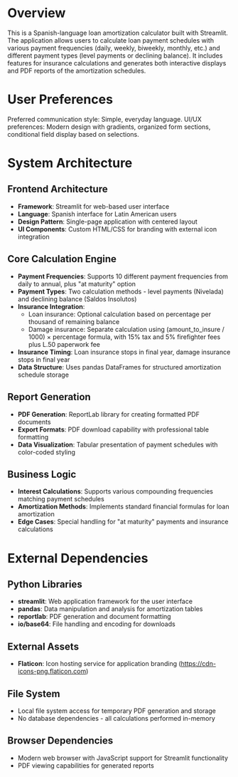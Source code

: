 # Overview

This is a Spanish-language loan amortization calculator built with Streamlit. The application allows users to calculate loan payment schedules with various payment frequencies (daily, weekly, biweekly, monthly, etc.) and different payment types (level payments or declining balance). It includes features for insurance calculations and generates both interactive displays and PDF reports of the amortization schedules.

# User Preferences

Preferred communication style: Simple, everyday language.
UI/UX preferences: Modern design with gradients, organized form sections, conditional field display based on selections.

# System Architecture

## Frontend Architecture
- **Framework**: Streamlit for web-based user interface
- **Language**: Spanish interface for Latin American users
- **Design Pattern**: Single-page application with centered layout
- **UI Components**: Custom HTML/CSS for branding with external icon integration

## Core Calculation Engine
- **Payment Frequencies**: Supports 10 different payment frequencies from daily to annual, plus "at maturity" option
- **Payment Types**: Two calculation methods - level payments (Nivelada) and declining balance (Saldos Insolutos)
- **Insurance Integration**: 
  - Loan insurance: Optional calculation based on percentage per thousand of remaining balance
  - Damage insurance: Separate calculation using (amount_to_insure / 1000) × percentage formula, with 15% tax and 5% firefighter fees plus L.50 paperwork fee
- **Insurance Timing**: Loan insurance stops in final year, damage insurance stops in final year
- **Data Structure**: Uses pandas DataFrames for structured amortization schedule storage

## Report Generation
- **PDF Generation**: ReportLab library for creating formatted PDF documents
- **Export Formats**: PDF download capability with professional table formatting
- **Data Visualization**: Tabular presentation of payment schedules with color-coded styling

## Business Logic
- **Interest Calculations**: Supports various compounding frequencies matching payment schedules
- **Amortization Methods**: Implements standard financial formulas for loan amortization
- **Edge Cases**: Special handling for "at maturity" payments and insurance calculations

# External Dependencies

## Python Libraries
- **streamlit**: Web application framework for the user interface
- **pandas**: Data manipulation and analysis for amortization tables
- **reportlab**: PDF generation and document formatting
- **io/base64**: File handling and encoding for downloads

## External Assets
- **Flaticon**: Icon hosting service for application branding (https://cdn-icons-png.flaticon.com)

## File System
- Local file system access for temporary PDF generation and storage
- No database dependencies - all calculations performed in-memory

## Browser Dependencies
- Modern web browser with JavaScript support for Streamlit functionality
- PDF viewing capabilities for generated reports